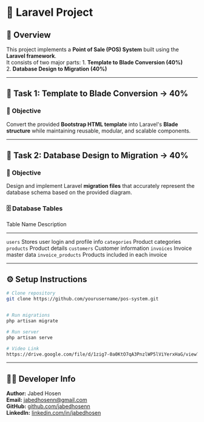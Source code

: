 # 🧾 Laravel Project

## 📌 Overview

This project implements a **Point of Sale (POS) System** built using the
**Laravel framework**.\
It consists of two major parts: 1. **Template to Blade Conversion
(40%)**\
2. **Database Design to Migration (40%)**

------------------------------------------------------------------------

## 🧩 Task 1: Template to Blade Conversion → 40%

### 🎯 Objective

Convert the provided **Bootstrap HTML template** into Laravel's **Blade
structure** while maintaining reusable, modular, and scalable
components.

------------------------------------------------------------------------

## 🧱 Task 2: Database Design to Migration → 40%

### 🎯 Objective

Design and implement Laravel **migration files** that accurately
represent the database schema based on the provided diagram.

### 🗄️ Database Tables

  Table Name           Description
  -------------------- ------------------------------------
  `users`              Stores user login and profile info
  `categories`         Product categories
  `products`           Product details
  `customers`          Customer information
  `invoices`           Invoice master data
  `invoice_products`   Products included in each invoice

------------------------------------------------------------------------

## ⚙️ Setup Instructions

``` bash
# Clone repository
git clone https://github.com/yourusername/pos-system.git


# Run migrations
php artisan migrate

# Run server
php artisan serve

# Video Link
https://drive.google.com/file/d/1zig7-0a0KtO7qA3PnzlWP5lViYerxHaG/view?usp=sharing
```

------------------------------------------------------------------------

## 🧑‍💻 Developer Info

**Author:** Jabed Hosen\
**Email:** <jabedhosenn@gmail.com>\
**GitHub:** [github.com/jabedhosenn](https://github.com/jabedhosenn)\
**LinkedIn:**
[linkedin.com/in/jabedhosen](https://linkedin.com/in/jabedhosen)
